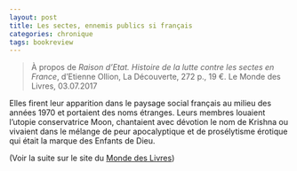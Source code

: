 ```yaml
---
layout: post
title: Les sectes, ennemis publics si français
categories: chronique
tags: bookreview
---
```


> À propos de <i>Raison d’Etat. Histoire de la lutte contre les sectes en France</i>, d’Etienne Ollion, La Découverte, 272 p., 19 €.
> Le Monde des Livres, 03.07.2017

Elles firent leur apparition dans le paysage social français au milieu des années 1970 et portaient des noms étranges. Leurs membres louaient l’utopie conservatrice Moon, chantaient avec dévotion le nom de ­Krishna ou vivaient dans le mélange de peur apocalyptique et de prosélytisme érotique qui était la marque des Enfants de Dieu.

(Voir la suite sur le site du [Monde des Livres](https://lemonde.fr/livres/article/2017/07/03/les-sectes-ennemis-publics-si-francais_5154642_3260.html))
